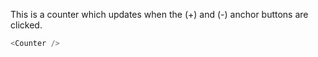 This is a counter which updates when the (+) and (-) anchor buttons are clicked.

```js
<Counter />
```